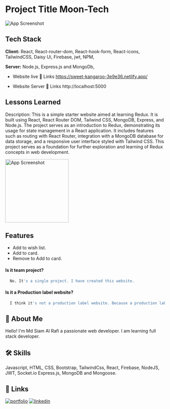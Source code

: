 # Project Title Moon-Tech

![App Screenshot](https://i.ibb.co/54GynT6/moon.png)

## Tech Stack

**Client:** React, React-router-dom, React-hook-form, React-icons, TailwindCSS, Daisy Ui, Firebase, jwt, NPM,

**Server:** Node.js, Express.js and MongoDb,

-  Website live 🔗 Links https://sweet-kangaroo-3e9e36.netlify.app/

-  Website Server 🔗 Links http://localhost:5000

## Lessons Learned

Description: This is a simple starter website aimed at learning Redux. It is built using React, React Router DOM, Tailwind CSS, MongoDB, Express, and Node.js. The project serves as an introduction to Redux, demonstrating its usage for state management in a React application. It includes features such as routing with React Router, integration with a MongoDB database for data storage, and a responsive user interface styled with Tailwind CSS. This project serves as a foundation for further exploration and learning of Redux concepts in web development.

<img src="https://i.ibb.co/LQxprJh/moon-tech-tab.png" alt="App Screenshot" width="200">

## Features

-  Add to wish list.
-  Add to card.
-  Remove to Add to card.

#### Is it team project?

```bash
  No. It's a single project. I have created this website.
```

#### Is it a Production label website?

```bash
  I think it's not a production label website. Because a production label website need some extra features and ability to get best output. But there are not available this ability.
```

## 🚀 About Me

Hello! I'm Md Siam Al Rafi a passionate web developer. I am learning full stack developer.

## 🛠 Skills

Javascript, HTML, CSS, Bootstrap, TailwindCss, React, Firebase, NodeJS, JWT, Socket.io Express.js, MongoDB and Mongoose.

## 🔗 Links

[![portfolio](https://img.shields.io/badge/my_portfolio-000?style=for-the-badge&logo=ko-fi&logoColor=white)](https://siamalrafi.netlify.app/)
[![linkedin](https://img.shields.io/badge/linkedin-0A66C2?style=for-the-badge&logo=linkedin&logoColor=white)](https://www.linkedin.com/in/siamalrafi/)
